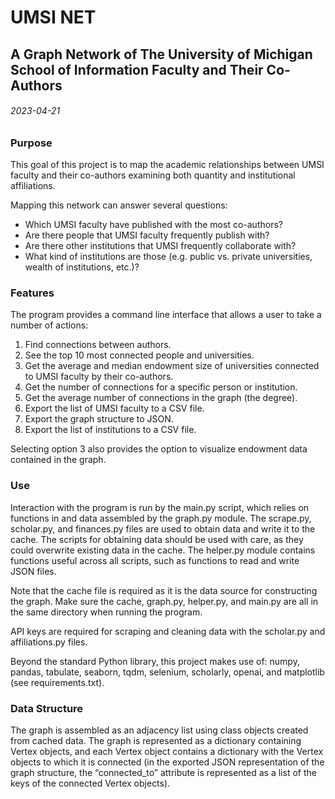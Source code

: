 # UMSI NET

## A Graph Network of The University of Michigan School of Information Faculty and Their Co-Authors

###### 2023-04-21

### Purpose

This goal of this project is to map the academic relationships between UMSI faculty and their co-authors examining both 
quantity and institutional affiliations.

Mapping this network can answer several questions: 
- Which UMSI faculty have published with the most co-authors?
- Are there people that UMSI faculty frequently publish with? 
- Are there other institutions that UMSI frequently collaborate with?
- What kind of institutions are those (e.g. public vs. private universities, wealth of institutions, etc.)?

### Features

The program provides a command line interface that allows a user to take a number of actions:
1. Find connections between authors.
2. See the top 10 most connected people and universities.
3. Get the average and median endowment size of universities connected to UMSI faculty
by their co-authors.
4. Get the number of connections for a specific person or institution.
5. Get the average number of connections in the graph (the degree).
6. Export the list of UMSI faculty to a CSV file.
7. Export the graph structure to JSON.
8. Export the list of institutions to a CSV file.

Selecting option 3 also provides the option to visualize endowment data contained in the
graph.

### Use

Interaction with the program is run by the main.py script, which relies on functions in and data
assembled by the graph.py module. The scrape.py, scholar.py, and finances.py files are used to obtain
data and write it to the cache. The scripts for obtaining data should be used with care, as they
could overwrite existing data in the cache. The helper.py module contains functions useful across all
scripts, such as functions to read and write JSON files.

Note that the cache file is required as it is the data source for constructing the graph. Make sure the
cache, graph.py, helper.py, and main.py are all in the same directory when running the program.

API keys are required for scraping and cleaning data with the scholar.py and affiliations.py files. 

Beyond the standard Python library, this project makes use of: numpy, pandas, tabulate, seaborn, tqdm, selenium,
scholarly, openai, and matplotlib (see requirements.txt).

### Data Structure

The graph is assembled as an adjacency list using class objects created from cached data. The graph is represented as
a dictionary containing Vertex objects, and each Vertex object contains a dictionary with the Vertex objects
to which it is connected (in the exported JSON representation of the graph structure, the “connected_to” attribute
is represented as a list of the keys of the connected Vertex objects).
